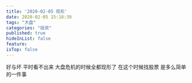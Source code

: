 ```yaml
---
title: '2020-02-05 现形'
date: 2020-02-05 15:18:39
tags: "大盘"
categories: "投资"
published: true
hideInList: false
feature: 
isTop: false
---
```

好与坏
平时看不出来
大盘危机的时候全都现形了
在这个时候找股票
是多么简单的一件事
<!-- more -->
